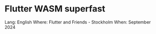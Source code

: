 # Flutter WASM superfast

Lang: English
Where: Flutter and Friends - Stockholm
When: September 2024
